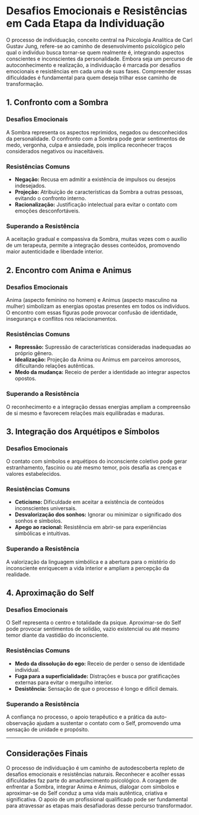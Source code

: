 
# Desafios Emocionais e Resistências em Cada Etapa da Individuação

O processo de individuação, conceito central na Psicologia Analítica de Carl Gustav Jung, refere-se ao caminho de desenvolvimento psicológico pelo qual o indivíduo busca tornar-se quem realmente é, integrando aspectos conscientes e inconscientes da personalidade. Embora seja um percurso de autoconhecimento e realização, a individuação é marcada por desafios emocionais e resistências em cada uma de suas fases. Compreender essas dificuldades é fundamental para quem deseja trilhar esse caminho de transformação.

## 1. Confronto com a Sombra

### Desafios Emocionais
A Sombra representa os aspectos reprimidos, negados ou desconhecidos da personalidade. O confronto com a Sombra pode gerar sentimentos de medo, vergonha, culpa e ansiedade, pois implica reconhecer traços considerados negativos ou inaceitáveis.

### Resistências Comuns
- **Negação:** Recusa em admitir a existência de impulsos ou desejos indesejados.
- **Projeção:** Atribuição de características da Sombra a outras pessoas, evitando o confronto interno.
- **Racionalização:** Justificação intelectual para evitar o contato com emoções desconfortáveis.

### Superando a Resistência
A aceitação gradual e compassiva da Sombra, muitas vezes com o auxílio de um terapeuta, permite a integração desses conteúdos, promovendo maior autenticidade e liberdade interior.

## 2. Encontro com Anima e Animus

### Desafios Emocionais
Anima (aspecto feminino no homem) e Animus (aspecto masculino na mulher) simbolizam as energias opostas presentes em todos os indivíduos. O encontro com essas figuras pode provocar confusão de identidade, insegurança e conflitos nos relacionamentos.

### Resistências Comuns
- **Repressão:** Supressão de características consideradas inadequadas ao próprio gênero.
- **Idealização:** Projeção da Anima ou Animus em parceiros amorosos, dificultando relações autênticas.
- **Medo da mudança:** Receio de perder a identidade ao integrar aspectos opostos.

### Superando a Resistência
O reconhecimento e a integração dessas energias ampliam a compreensão de si mesmo e favorecem relações mais equilibradas e maduras.

## 3. Integração dos Arquétipos e Símbolos

### Desafios Emocionais
O contato com símbolos e arquétipos do inconsciente coletivo pode gerar estranhamento, fascínio ou até mesmo temor, pois desafia as crenças e valores estabelecidos.

### Resistências Comuns
- **Ceticismo:** Dificuldade em aceitar a existência de conteúdos inconscientes universais.
- **Desvalorização dos sonhos:** Ignorar ou minimizar o significado dos sonhos e símbolos.
- **Apego ao racional:** Resistência em abrir-se para experiências simbólicas e intuitivas.

### Superando a Resistência
A valorização da linguagem simbólica e a abertura para o mistério do inconsciente enriquecem a vida interior e ampliam a percepção da realidade.

## 4. Aproximação do Self

### Desafios Emocionais
O Self representa o centro e totalidade da psique. Aproximar-se do Self pode provocar sentimentos de solidão, vazio existencial ou até mesmo temor diante da vastidão do inconsciente.

### Resistências Comuns
- **Medo da dissolução do ego:** Receio de perder o senso de identidade individual.
- **Fuga para a superficialidade:** Distrações e busca por gratificações externas para evitar o mergulho interior.
- **Desistência:** Sensação de que o processo é longo e difícil demais.

### Superando a Resistência
A confiança no processo, o apoio terapêutico e a prática da auto-observação ajudam a sustentar o contato com o Self, promovendo uma sensação de unidade e propósito.

---

## Considerações Finais

O processo de individuação é um caminho de autodescoberta repleto de desafios emocionais e resistências naturais. Reconhecer e acolher essas dificuldades faz parte do amadurecimento psicológico. A coragem de enfrentar a Sombra, integrar Anima e Animus, dialogar com símbolos e aproximar-se do Self conduz a uma vida mais autêntica, criativa e significativa. O apoio de um profissional qualificado pode ser fundamental para atravessar as etapas mais desafiadoras desse percurso transformador.
```
